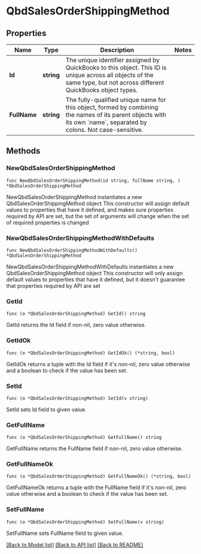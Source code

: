 # QbdSalesOrderShippingMethod

## Properties

Name | Type | Description | Notes
------------ | ------------- | ------------- | -------------
**Id** | **string** | The unique identifier assigned by QuickBooks to this object. This ID is unique across all objects of the same type, but not across different QuickBooks object types. | 
**FullName** | **string** | The fully-qualified unique name for this object, formed by combining the names of its parent objects with its own &#x60;name&#x60;, separated by colons. Not case-sensitive. | 

## Methods

### NewQbdSalesOrderShippingMethod

`func NewQbdSalesOrderShippingMethod(id string, fullName string, ) *QbdSalesOrderShippingMethod`

NewQbdSalesOrderShippingMethod instantiates a new QbdSalesOrderShippingMethod object
This constructor will assign default values to properties that have it defined,
and makes sure properties required by API are set, but the set of arguments
will change when the set of required properties is changed

### NewQbdSalesOrderShippingMethodWithDefaults

`func NewQbdSalesOrderShippingMethodWithDefaults() *QbdSalesOrderShippingMethod`

NewQbdSalesOrderShippingMethodWithDefaults instantiates a new QbdSalesOrderShippingMethod object
This constructor will only assign default values to properties that have it defined,
but it doesn't guarantee that properties required by API are set

### GetId

`func (o *QbdSalesOrderShippingMethod) GetId() string`

GetId returns the Id field if non-nil, zero value otherwise.

### GetIdOk

`func (o *QbdSalesOrderShippingMethod) GetIdOk() (*string, bool)`

GetIdOk returns a tuple with the Id field if it's non-nil, zero value otherwise
and a boolean to check if the value has been set.

### SetId

`func (o *QbdSalesOrderShippingMethod) SetId(v string)`

SetId sets Id field to given value.


### GetFullName

`func (o *QbdSalesOrderShippingMethod) GetFullName() string`

GetFullName returns the FullName field if non-nil, zero value otherwise.

### GetFullNameOk

`func (o *QbdSalesOrderShippingMethod) GetFullNameOk() (*string, bool)`

GetFullNameOk returns a tuple with the FullName field if it's non-nil, zero value otherwise
and a boolean to check if the value has been set.

### SetFullName

`func (o *QbdSalesOrderShippingMethod) SetFullName(v string)`

SetFullName sets FullName field to given value.



[[Back to Model list]](../README.md#documentation-for-models) [[Back to API list]](../README.md#documentation-for-api-endpoints) [[Back to README]](../README.md)


